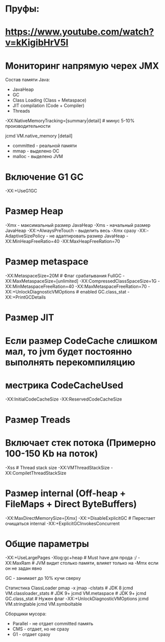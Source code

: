 # Пруфы:
# https://www.youtube.com/watch?v=kKigibHrV5I

# Мониторинг напрямую черех JMX

Состав памяти Java:
  - JavaHeap
  - GC
  - Class Loading (Class + Metaspace)
  - JIT compilation (Code + Compiler)
  - Threads

-XX:NativeMemoryTracking=[summary|detail] # минус 5-10% производительности

jcmd <PID> VM.native_memory [detail]
  - committed - реальной памяти
  - mmap - выделено ОС
  - malloc - выделено JVM

# Включение G1 GC
-XX:+UseG1GC

# Размер Heap
-Xmx - максимальный размер JavaHeap
-Xms - начальный размер JavaHeap
-XX:+AlwaysPreTouch - выделить весь -Xmx сразу
-XX:-AdaptiveSizePolicy - не адаптировать размер JavaHeap
-XX:MinHeapFreeRatio=40
-XX:MaxHeapFreeRation=70

# Размер metaspace
-XX:MetaspaceSize=20M  # Флаг срабатывания FullGC
-XX:MaxMetaspaceSize=[unlimited]
-XX:CompressedClassSpaceSize=1G
-XX:MinMetaspaceFreeRation=40
-XX:MaxMetaspaceFreeRation=70
-XX:+UnlockDiagnosticVMOptions   # enabled GC.class_stat
-XX:+PrintGCDetails

# Размер JIT
# Если размер CodeCache слишком мал, то jvm будет постоянно выполнять перекомпиляцию
#  местрика CodeCacheUsed
-XX:InitialCodeCacheSize
-XX:ReservedCodeCacheSize

# Размер Treads
#  Включает стек потока (Примерно 100-150 Kb на поток)
-Xss # Thread stack  size
-XX:VMThreadStackSize
-XX:CompiletThreadStackSize

# Размер internal (Off-heap + FileMaps + Direct ByteBuffers)
-XX:MaxDirectMemorySize=[Xmx]
-XX:+DisableExplicitGC  # Перестает очищаться internal
-XX:+ExplicitGCInvokesConcurrent

# Общие параметры
-XX:+UseLargePages
-Xlog:gc+heap  # Must have для прода :/
-XX:MaxRam # JVM видит столько памяти, влияет только на -Mmx если он не задан явно

GC - занимает до 10% кучи сверху

Статистика ClassLoader
pmap -x <PID>
jmap -clstats <PID>             # JDK 8
jcmd <PID> VM.classloader_stats # JDK 9+
jcmd <PID> VM.metaspace         # JDK 9+
jcmd <PID> GC.class_stat        # Нужен флаг -XX:+UnlockDiagnosticVMOptions
jcmd <PID> VM.stringtable
jcmd <PID> VM.symboltable

Сборщики мусора:
 - Parallel - не отдает committed память
 - CMS - отдает, но не сразу
 - G1 - отдает сразу
